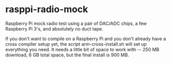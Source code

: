 # rasppi-radio-mock
Raspberry Pi mock radio test using a pair of DAC/ADC chips, a few Raspberry Pi 3's, and absolutely no duct tape.

If you don't want to compile on a Raspberry Pi and you don't already have a cross compiler setup yet, the script
arm-cross-install.sh will set up everything you need. It needs a little bit of space to work with -- 250 MB
download, 6 GB total space, but the final install is 900 MB.
